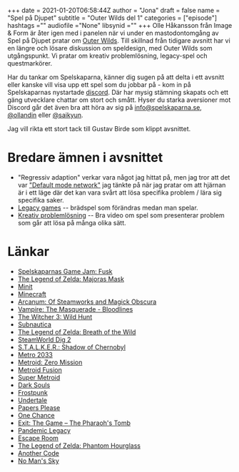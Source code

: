 +++ 
date = 2021-01-20T06:58:44Z
author = "Jona"
draft = false
name = "Spel på Djupet"
subtitle = "Outer Wilds del 1"
categories = ["episode"]
hashtags =""
audiofile ="None"
libsynid ="<FYLL I LIBSYN ID>"
+++ 
Olle Håkansson från Image & Form är åter igen med i panelen när vi under en mastodontomgång av Spel på Djupet pratar om [Outer Wilds](https://store.steampowered.com/app/753640/Outer_Wilds/). Till skillnad från tidigare avsnitt har vi en längre och lösare diskussion om speldesign, med Outer Wilds som utgångspunkt. Vi pratar om kreativ problemlösning, legacy-spel och questmarkörer.

Har du tankar om Spelskaparna, känner dig sugen på att delta i ett avsnitt eller kanske vill visa upp ett spel som du jobbar på - kom in på Spelskaparnas nystartade [discord](https://discord.gg/hBHEXss). Där har mysig stämning skapats och ett gäng utvecklare chattar om stort och smått. Hyser du starka aversioner mot Discord går det även bra att höra av sig på info@spelskaparna.se, [@ollandin](https://twitter.com/ollelandin) eller [@saikyun](https://twitter.com/Saikyun).

Jag vill rikta ett stort tack till Gustav Birde som klippt avsnittet.

# Bredare ämnen i avsnittet
* "Regressiv adaption" verkar vara något jag hittat på, men jag tror att det var ["Default mode network"](https://en.wikipedia.org/wiki/Default_mode_network) jag tänkte på när jag pratar om att hjärnan är i ett läge där det kan vara svårt att lösa specifika problem / lära sig specifika saker.
* [Legacy games](https://en.wikipedia.org/wiki/Legacy_game) -- brädspel som förändras medan man spelar.
* [Kreativ problemlösning](https://www.youtube.com/watch?v=RMO-FvXKlJc) -- Bra video om spel som presenterar problem som går att lösa på många olika sätt.

# Länkar 
* [Spelskaparnas Game Jam: Fusk](https://itch.io/jam/fusk)
* [The Legend of Zelda: Majoras Mask](https://en.wikipedia.org/wiki/The_Legend_of_Zelda:_Majora%27s_Mask)
* [Minit](https://store.steampowered.com/app/609490/Minit/)
* [Minecraft](https://www.minecraft.net/sv-se/)
* [Arcanum: Of Steamworks and Magick Obscura](https://store.steampowered.com/app/500810/Arcanum_Of_Steamworks_and_Magick_Obscura/)
* [Vampire: The Masquerade - Bloodlines
](https://store.steampowered.com/app/2600/Vampire_The_Masquerade__Bloodlines/)
* [The Witcher 3: Wild Hunt](https://store.steampowered.com/app/292030/The_Witcher_3_Wild_Hunt/)
* [Subnautica](https://unknownworlds.com/subnautica/)
* [The Legend of Zelda: Breath of the Wild](https://en.wikipedia.org/wiki/The_Legend_of_Zelda:_Breath_of_the_Wild)
* [SteamWorld Dig 2](http://imageform.se/game/steamworld-dig-2/)
* [S.T.A.L.K.E.R.: Shadow of Chernobyl](https://www.youtube.com/watch?v=VHPltbD-4QA)
* [Metro 2033](https://store.steampowered.com/app/286690/Metro_2033_Redux/)
* [Metroid: Zero Mission](https://en.wikipedia.org/wiki/Metroid:_Zero_Mission)
* [Metroid Fusion](https://en.wikipedia.org/wiki/Metroid_Fusion)
* [Super Metroid](https://en.wikipedia.org/wiki/Super_Metroid)
* [Dark Souls](https://store.steampowered.com/app/211420/DARK_SOULS_Prepare_To_Die_Edition/)
* [Frostpunk](https://www.frostpunkgame.com/)
* [Undertale](https://store.steampowered.com/app/391540/Undertale/)
* [Papers Please](https://papersplea.se/)
* [One Chance](https://www.newgrounds.com/portal/view/555181)
* [Exit: The Game – The Pharaoh's Tomb](https://boardgamegeek.com/boardgame/203416/exit-game-pharaohs-tomb)
* [Pandemic Legacy](https://boardgamegeek.com/boardgame/161936/pandemic-legacy-season-1)
* [Escape Room](https://en.wikipedia.org/wiki/Escape_room)
* [The Legend of Zelda: Phantom Hourglass](https://en.wikipedia.org/wiki/The_Legend_of_Zelda:_Phantom_Hourglass)
* [Another Code](https://en.wikipedia.org/wiki/Another_Code:_Two_Memories)
* [No Man's Sky](https://www.nomanssky.com/)
